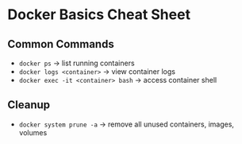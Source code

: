 # Docker Basics Cheat Sheet

## Common Commands
- `docker ps` → list running containers
- `docker logs <container>` → view container logs
- `docker exec -it <container> bash` → access container shell

## Cleanup
- `docker system prune -a` → remove all unused containers, images, volumes

